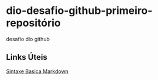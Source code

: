 # dio-desafio-github-primeiro-repositório
desafio dio github
## Links Úteis
[Sintaxe Basica Markdown]( https://www.markdownguide.org/basic-symntax/)
